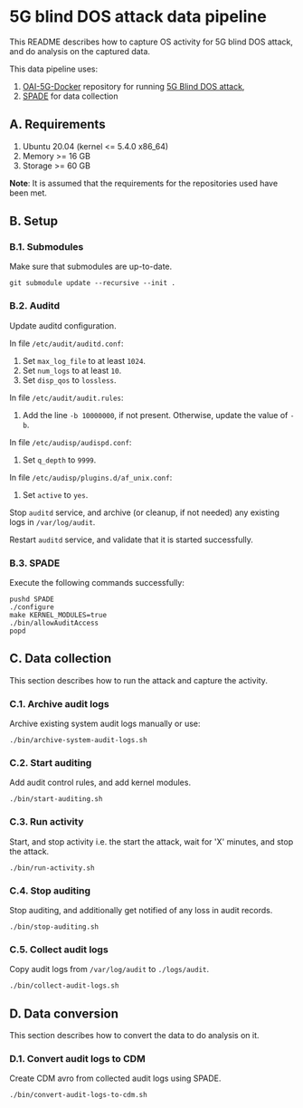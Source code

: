 # 5G blind DOS attack data pipeline

This README describes how to capture OS activity for 5G blind DOS attack, and do analysis on the captured data.

This data pipeline uses:

1. [OAI-5G-Docker](https://github.com/5GSEC/OAI-5G-Docker) repository for running [5G Blind DOS attack](https://www.ieee-security.org/TC/SP2019/SP19-Slides-pdfs/Hongil_Kim_13_-_Touching_the_Untouchables.pdf),
2. [SPADE](https://github.com/ashish-gehani/spade) for data collection

## A. Requirements

1. Ubuntu 20.04 (kernel <= 5.4.0 x86_64)
2. Memory >= 16 GB
3. Storage >= 60 GB

**Note**: It is assumed that the requirements for the repositories used have been met.

## B. Setup

### B.1. Submodules

Make sure that submodules are up-to-date.
```
git submodule update --recursive --init .
```

### B.2. Auditd

Update auditd configuration.

In file `/etc/audit/auditd.conf`:

1. Set `max_log_file` to at least `1024`.
2. Set `num_logs` to at least `10`.
3. Set `disp_qos` to `lossless`.

In file `/etc/audit/audit.rules`:

1. Add the line `-b 10000000`, if not present. Otherwise, update the value of `-b`.

In file `/etc/audisp/audispd.conf`:

1. Set `q_depth` to `9999`.

In file `/etc/audisp/plugins.d/af_unix.conf`:

1. Set `active` to `yes`.

Stop `auditd` service, and archive (or cleanup, if not needed) any existing logs in `/var/log/audit`.

Restart `auditd` service, and validate that it is started successfully.

### B.3. SPADE

Execute the following commands successfully:

```
pushd SPADE
./configure
make KERNEL_MODULES=true
./bin/allowAuditAccess
popd
```

## C. Data collection

This section describes how to run the attack and capture the activity.

### C.1. Archive audit logs

Archive existing system audit logs manually or use:

```
./bin/archive-system-audit-logs.sh
```

### C.2. Start auditing

Add audit control rules, and add kernel modules.

```
./bin/start-auditing.sh
```

### C.3. Run activity

Start, and stop activity i.e. the start the attack, wait for 'X' minutes, and stop the attack.

```
./bin/run-activity.sh
```

### C.4. Stop auditing

Stop auditing, and additionally get notified of any loss in audit records.

```
./bin/stop-auditing.sh
```

### C.5. Collect audit logs

Copy audit logs from `/var/log/audit` to `./logs/audit`.

```
./bin/collect-audit-logs.sh
```

## D. Data conversion

This section describes how to convert the data to do analysis on it.

### D.1. Convert audit logs to CDM

Create CDM avro from collected audit logs using SPADE.

```
./bin/convert-audit-logs-to-cdm.sh
```
